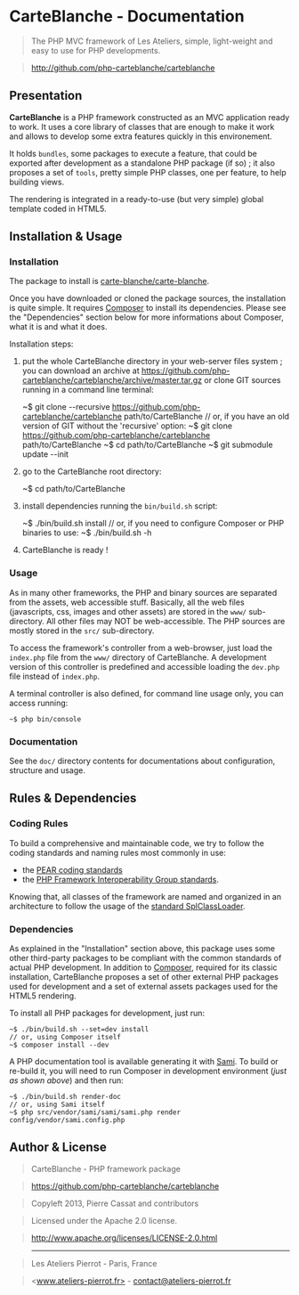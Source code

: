 CarteBlanche - Documentation
============================

>   The PHP MVC framework of Les Ateliers, simple, light-weight and easy to use for PHP developments.

>   <http://github.com/php-carteblanche/carteblanche>

## Presentation

**CarteBlanche** is a PHP framework constructed as an MVC application ready to work. It uses
a core library of classes that are enough to make it work and allows to develop some
extra features quickly in this environement.

It holds `bundles`, some packages to execute a feature, that could be exported after development
as a standalone PHP package (if so) ; it also proposes a set of `tools`, pretty simple
PHP classes, one per feature, to help building views.

The rendering is integrated in a ready-to-use (but very simple) global template coded in HTML5.


## Installation & Usage

### Installation

The package to install is [carte-blanche/carte-blanche](https://github.com/php-carteblanche/carteblanche).

Once you have downloaded or cloned the package sources, the installation is quite simple. It requires
[Composer](http://getcomposer.org/) to install its dependencies. Please see the "Dependencies" section
below for more informations about Composer, what it is and what it does.

Installation steps:

1.   put the whole CarteBlanche directory in your web-server files system ; you can download
     an archive at <https://github.com/php-carteblanche/carteblanche/archive/master.tar.gz>
     or clone GIT sources running in a command line terminal:

        ~$ git clone --recursive https://github.com/php-carteblanche/carteblanche path/to/CarteBlanche
        // or, if you have an old version of GIT without the 'recursive' option:
        ~$ git clone https://github.com/php-carteblanche/carteblanche path/to/CarteBlanche
        ~$ cd path/to/CarteBlanche
        ~$ git submodule update --init

2.   go to the CarteBlanche root directory:

        ~$ cd path/to/CarteBlanche

3.   install dependencies running the `bin/build.sh` script:

        ~$ ./bin/build.sh install
        // or, if you need to configure Composer or PHP binaries to use:
        ~$ ./bin/build.sh -h

4.   CarteBlanche is ready !

### Usage

As in many other frameworks, the PHP and binary sources are separated from the assets, web
accessible stuff. Basically, all the web files (javascripts, css, images and other assets)
are stored in the `www/` sub-directory. All other files may NOT be web-accessible. The PHP
sources are mostly stored in the `src/` sub-directory.

To access the framework's controller from a web-browser, just load the `index.php`
file from the `www/` directory of CarteBlanche. A development version of this controller is
predefined and accessible loading the `dev.php` file instead of `index.php`.

A terminal controller is also defined, for command line usage only, you can access running:

    ~$ php bin/console

### Documentation

See the `doc/` directory contents for documentations about configuration, structure and
usage.


## Rules & Dependencies

### Coding Rules

To build a comprehensive and maintainable code, we try to follow the coding standards and
naming rules most commonly in use:

-   the [PEAR coding standards](http://pear.php.net/manual/en/standards.php)
-   the [PHP Framework Interoperability Group standards](https://github.com/php-fig/fig-standards).

Knowing that, all classes of the framework are named and organized in an architecture to follow the 
usage of the [standard SplClassLoader](https://gist.github.com/jwage/221634).

### Dependencies

As explained in the "Installation" section above, this package uses some other third-party packages
to be compliant with the common standards of actual PHP development. In addition to [Composer](http://getcomposer.org/),
required for its classic installation, CarteBlanche proposes a set of other external PHP packages used for development
and a set of external assets packages used for the HTML5 rendering.

To install all PHP packages for development, just run:

    ~$ ./bin/build.sh --set=dev install
    // or, using Composer itself
    ~$ composer install --dev

A PHP documentation tool is available generating it with [Sami](https://github.com/fabpot/Sami). To build or
re-build it, you will need to run Composer in development environment (*just as shown above*) and then run:

    ~$ ./bin/build.sh render-doc
    // or, using Sami itself
    ~$ php src/vendor/sami/sami/sami.php render config/vendor/sami.config.php


## Author & License

>    CarteBlanche - PHP framework package

>    https://github.com/php-carteblanche/carteblanche

>    Copyleft 2013, Pierre Cassat and contributors

>    Licensed under the Apache 2.0 license.

>    http://www.apache.org/licenses/LICENSE-2.0.html

>    ----

>    Les Ateliers Pierrot - Paris, France

>    <www.ateliers-pierrot.fr> - <contact@ateliers-pierrot.fr>
